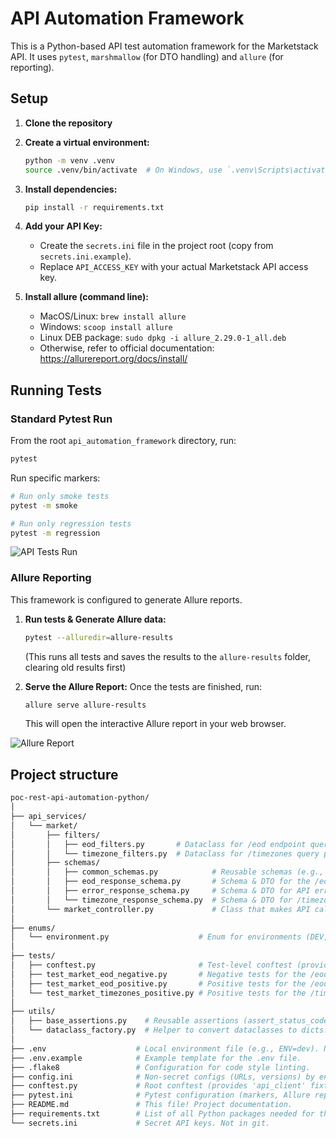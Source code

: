 # API Automation Framework

This is a Python-based API test automation framework for the Marketstack API.
It uses `pytest`, `marshmallow` (for DTO handling) and `allure` (for reporting).

## Setup

1.  **Clone the repository**
2.  **Create a virtual environment:**
    ```bash
    python -m venv .venv
    source .venv/bin/activate  # On Windows, use `.venv\Scripts\activate`
    ```
3.  **Install dependencies:**
    ```bash
    pip install -r requirements.txt
    ```

4.  **Add your API Key:**
    -   Create the `secrets.ini` file in the project root (copy from ```secrets.ini.example```).
    -   Replace `API_ACCESS_KEY` with your actual Marketstack API access key.

5. **Install allure (command line):** 
   - MacOS/Linux: ```brew install allure```
   - Windows: ```scoop install allure```
   - Linux DEB package: ```sudo dpkg -i allure_2.29.0-1_all.deb```
   - Otherwise, refer to official documentation: https://allurereport.org/docs/install/ 

## Running Tests

### Standard Pytest Run

From the root `api_automation_framework` directory, run:

```bash
pytest
```

Run specific markers:

```bash
# Run only smoke tests
pytest -m smoke

# Run only regression tests
pytest -m regression
```

![API Tests Run](https://github.com/user-attachments/assets/692166a0-1243-4a1b-b322-e0fee022c00d)

### Allure Reporting

This framework is configured to generate Allure reports.

1.  **Run tests & Generate Allure data:**
    ```bash
    pytest --alluredir=allure-results
    ```
    (This runs all tests and saves the results to the `allure-results` folder, clearing old results first)

2.  **Serve the Allure Report:**
    Once the tests are finished, run:
    ```bash
    allure serve allure-results
    ```
    This will open the interactive Allure report in your web browser.

![Allure Report](https://github.com/user-attachments/assets/b1bd0255-cdfa-45ba-9c93-e0ae9dcf0121)


## Project structure
```bash
poc-rest-api-automation-python/
│
├── api_services/
│   └── market/
│       ├── filters/
│       │   ├── eod_filters.py       # Dataclass for /eod endpoint query parameters.
│       │   └── timezone_filters.py  # Dataclass for /timezones query parameters.
│       ├── schemas/
│       │   ├── common_schemas.py            # Reusable schemas (e.g., Pagination).
│       │   ├── eod_response_schema.py       # Schema & DTO for the /eod response.
│       │   ├── error_response_schema.py     # Schema & DTO for API error responses.
│       │   └── timezone_response_schema.py  # Schema & DTO for /timezones response.
│       └── market_controller.py             # Class that makes API calls (e.g., get_eod_data).
│
├── enums/
│   └── environment.py                    # Enum for environments (DEV, STAGE, PROD).
│
├── tests/
│   ├── conftest.py                       # Test-level conftest (provides 'market_controller').
│   ├── test_market_eod_negative.py       # Negative tests for the /eod endpoint.
│   ├── test_market_eod_positive.py       # Positive tests for the /eod endpoint.
│   └── test_market_timezones_positive.py # Positive tests for the /timezones endpoint.
│
├── utils/
│   ├── base_assertions.py    # Reusable assertions (assert_status_code, etc.).
│   └── dataclass_factory.py  # Helper to convert dataclasses to dicts.
│
├── .env                    # Local environment file (e.g., ENV=dev). Not in git.
├── .env.example            # Example template for the .env file.
├── .flake8                 # Configuration for code style linting.
├── config.ini              # Non-secret configs (URLs, versions) by environment.
├── conftest.py             # Root conftest (provides 'api_client' fixture).
├── pytest.ini              # Pytest configuration (markers, Allure reports).
├── README.md               # This file! Project documentation.
├── requirements.txt        # List of all Python packages needed for the project.
└── secrets.ini             # Secret API keys. Not in git.
```

